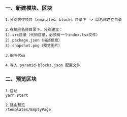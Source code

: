 ### 一、新建模块、区块
```
1.分别前往项目 templates、blocks 目录下 -> 以名称建立目录

2.在相应名称目录下，分别建立：
1).src目录（代码目录，必须有一个index.tsx文件）
2).package.json（描述信息）
3).snapshot.png（预览图片）

3.编写代码

4.写入 pyramid-blocks.json 配置文件
```

### 二、预览区块
```
1.启动
yarn start

2.路由预览
/templates/EmptyPage
```



